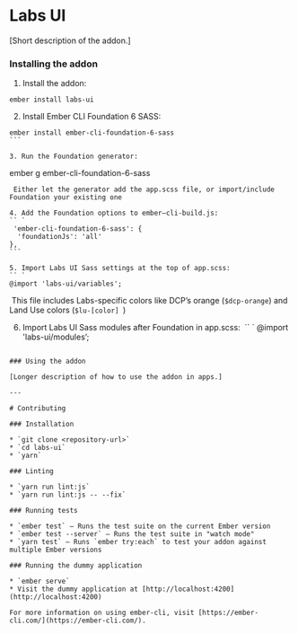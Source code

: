 # Labs UI

[Short description of the addon.]

### Installing the addon

1. Install the addon:
```
ember install labs-ui
```

2. Install Ember CLI Foundation 6 SASS: 
```
ember install ember-cli-foundation-6-sass
``` 

3. Run the Foundation generator: 
```
ember g ember-cli-foundation-6-sass
```
 Either let the generator add the app.scss file, or import/include Foundation your existing one 

4. Add the Foundation options to ember–cli-build.js: 
`` `
 'ember-cli-foundation-6-sass': { 
  'foundationJs': 'all' 
}, 
``` 

5. Import Labs UI Sass settings at the top of app.scss:
`` `
@import 'labs-ui/variables';
```
 This file includes Labs-specific colors like DCP’s orange (`$dcp-orange`) and Land Use colors (`$lu-[color] `) 

6. Import Labs UI Sass modules after Foundation in app.scss: 
`` `
@import 'labs-ui/modules’;
```

### Using the addon

[Longer description of how to use the addon in apps.]

---

# Contributing

### Installation

* `git clone <repository-url>`
* `cd labs-ui`
* `yarn`

### Linting

* `yarn run lint:js`
* `yarn run lint:js -- --fix`

### Running tests

* `ember test` – Runs the test suite on the current Ember version
* `ember test --server` – Runs the test suite in "watch mode"
* `yarn test` – Runs `ember try:each` to test your addon against multiple Ember versions

### Running the dummy application

* `ember serve`
* Visit the dummy application at [http://localhost:4200](http://localhost:4200)

For more information on using ember-cli, visit [https://ember-cli.com/](https://ember-cli.com/).
